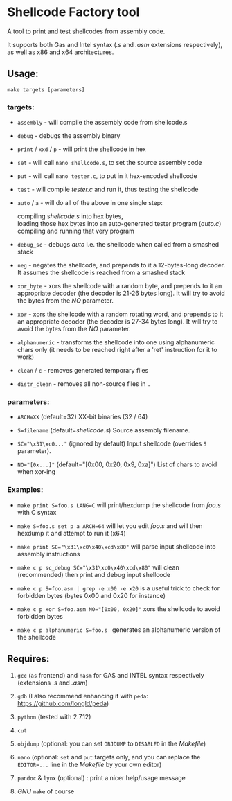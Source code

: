 # Shellcode Factory tool
A tool to print and test shellcodes from assembly code. 

It supports both Gas and Intel syntax (_.s_ and _.asm_ extensions respectively), as well as x86 and x64 architectures.


## Usage:

	make targets [parameters]

 
### targets:

+ `assembly`			- will compile the assembly code from shellcode.s

+ `debug`			- debugs the assembly binary

+ `print` / `xxd` / `p`		- will print the shellcode in hex

+ `set`				- will call `nano shellcode.s`, to set the source assembly code

+ `put`				- will call `nano tester.c`, to put in it hex-encoded shellcode

+ `test`			- will compile _tester.c_ and run it, thus testing the shellcode

+ `auto` / `a`			- will do all of the above in one single step:

   compiling _shellcode.s_ into hex bytes,  
   loading those hex bytes into an auto-generated tester program (_auto.c_)  
   compiling and running that very program

+  `debug_sc`	  - debugs _auto_ i.e. the shellcode when called from a smashed stack

+  `neg`	  - negates the shellcode, and prepends to it a 12-bytes-long decoder. It assumes the shellcode is reached from a smashed stack

+  `xor_byte`	  - xors the shellcode with a random byte, and prepends to it an appropriate decoder
(the decoder is 21-26 bytes long). It will try to avoid the bytes from the _NO_ parameter.

+  `xor`	  - xors the shellcode with a random rotating word, and prepends to it an appropriate decoder
(the decoder is 27-34 bytes long). It will try to avoid the bytes from the _NO_ parameter.

+  `alphanumeric` - transforms the shellcode into one using alphanumeric chars only
(it needs to be reached right after a 'ret' instruction for it to work)

+  `clean` / `c`		- removes generated temporary files

+  `distr_clean`		- removes all non-source files in `.`

 
### parameters:

+ `ARCH=XX`  (default=32)		XX-bit binaries (32 / 64)

+ `S=filename`  (default=_shellcode.s_)	Source assembly filename.

+ `SC="\x31\xc0..."`  (ignored by default) Input shellcode (overrides `S` parameter).

+ `NO="[0x...]"` (default="[0x00, 0x20, 0x9, 0xa]") List of chars to avoid when xor-ing


### Examples:

+ `make print S=foo.s LANG=C` will print/hexdump the shellcode from _foo.s_ with C syntax

+ `make S=foo.s set p a ARCH=64` will let you edit _foo.s_ and will then hexdump it and attempt to run it (x64)

+ `make print SC="\x31\xc0\x40\xcd\x80"` will parse input shellcode into assembly instructions

+ `make c p sc_debug SC="\x31\xc0\x40\xcd\x80"` will clean (recommended) then print and debug input shellcode

+ `make c p S=foo.asm | grep -e x00 -e x20` is a useful trick to check for forbidden bytes (bytes 0x00 and 0x20 for instance)

+ `make c p xor S=foo.asm NO="[0x00, 0x20]"` xors the shellcode to avoid forbidden bytes

+ `make c p alphanumeric S=foo.s ` generates an alphanumeric version of the shellcode


## Requires: 

1. `gcc` (`as` frontend) and `nasm` for GAS and INTEL syntax respectively (extensions _.s_ and _.asm_)

2. `gdb` (I also recommend enhancing it with `peda`: https://github.com/longld/peda)

3. `python` (tested with 2.7.12)

4. `cut`

5. `objdump` (optional: you can set `OBJDUMP` to `DISABLED` in the _Makefile_)

6. `nano` (optional: `set` and `put` targets only, and you can replace the `EDITOR=...` line in the _Makefile_ by your own editor)

7. `pandoc` & `lynx` (optional) : print a nicer help/usage message

8. _GNU_ `make` of course
